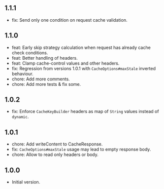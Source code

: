 ## 1.1.1
- fix: Send only one condition on request cache validation.

## 1.1.0
- feat: Early skip strategy calculation when request has already cache check conditions.
- feat: Better handling of headers.
- feat: Clamp cache-control values and other headers.
- fix: Regression from versions 1.0.1 with `CacheOptions#maxStale` inverted behaviour.
- chore: Add more comments.
- chore: Add more tests & fix some.

## 1.0.2
- fix: Enforce `CacheKeyBuilder` headers as map of `String` values instead of `dynamic`.

## 1.0.1
- chore: Add writeContent to CacheResponse.
- fix: `CacheOptions#maxStale` usage may lead to empty response body.
- chore: Allow to read only headers or body.

## 1.0.0
- Initial version.
